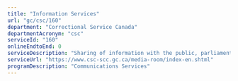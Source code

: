```yaml
---
title: "Information Services"
url: "gc/csc/160"
department: "Correctional Service Canada"
departmentAcronym: "csc"
serviceId: "160"
onlineEndtoEnd: 0
serviceDescription: "Sharing of information with the public, parliamentarians, stakeholders and partners, offenders, etc."
serviceUrl: "https://www.csc-scc.gc.ca/media-room/index-en.shtml"
programDescription: "Communications Services"
---
```

